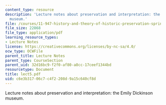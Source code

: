 ```yaml
---
content_type: resource
description: 'Lecture notes about preservation and interpretation: the Emily Dickinson
  museum.'
file: /courses/11-947-history-and-theory-of-historic-preservation-spring-2007/c6e3b31706c7c4f2208d9a15c640cf8d_lect5.pdf
file_size: 22868
file_type: application/pdf
learning_resource_types:
- Lecture Notes
license: https://creativecommons.org/licenses/by-nc-sa/4.0/
ocw_type: OCWFile
parent_title: Lecture Notes
parent_type: CourseSection
parent_uid: 32d16bc9-f2f0-af80-a8cc-17ceef1344bd
resourcetype: Document
title: lect5.pdf
uid: c6e3b317-06c7-c4f2-208d-9a15c640cf8d
---
```

Lecture notes about preservation and interpretation: the Emily Dickinson museum.